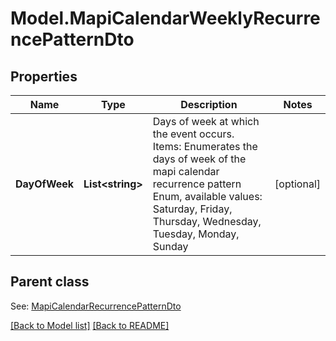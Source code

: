 # Model.MapiCalendarWeeklyRecurrencePatternDto
## Properties
Name | Type | Description | Notes
------------ | ------------- | ------------- | -------------
**DayOfWeek** | **List&lt;string&gt;** | Days of week at which the event occurs.              Items: Enumerates the days of week of the mapi calendar recurrence pattern Enum, available values: Saturday, Friday, Thursday, Wednesday, Tuesday, Monday, Sunday | [optional] 

## Parent class

See: [MapiCalendarRecurrencePatternDto](MapiCalendarRecurrencePatternDto.md)

[[Back to Model list]](Models.doc) [[Back to README]](README.md)


